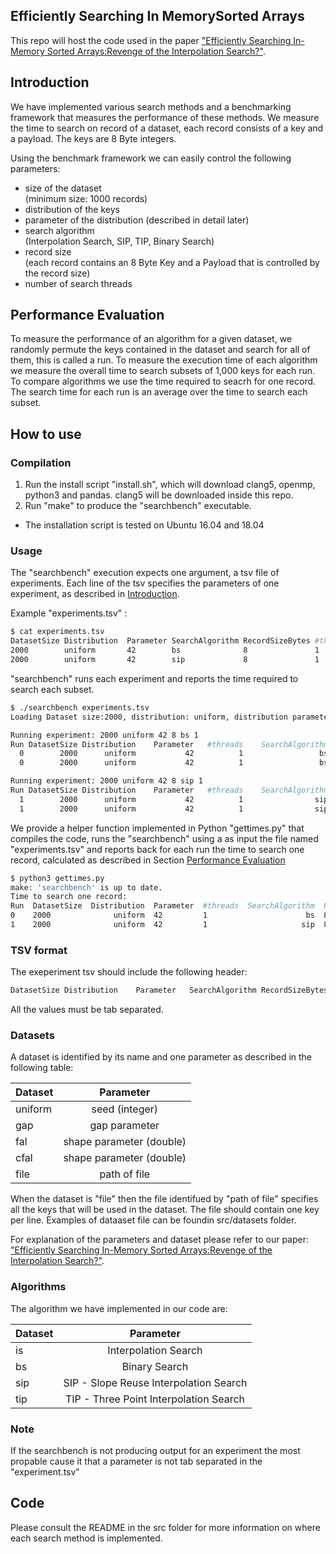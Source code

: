 ## Efficiently Searching In MemorySorted Arrays
This repo will host the code used in the paper 
["Efficiently Searching In-Memory Sorted Arrays:Revenge of the Interpolation 
Search?"](http://pages.cs.wisc.edu/~jignesh/publ/Revenge_of_the_Interpolation_Search.pdf).

## Introduction
We have implemented various search methods and a benchmarking framework that
measures the performance of these methods. We measure the time to search on record of 
a dataset, each record consists of a key and a payload. The keys are 8 Byte integers.

Using the benchmark framework we can easily control the following parameters:
+ size of the dataset  
  (minimum size: 1000 records)
+ distribution of the keys
+ parameter of the distribution (described in detail later)
+ search algorithm  
    (Interpolation Search, SIP, TIP, Binary Search)  
+ record size  
    (each record contains an 8 Byte Key and a Payload that is controlled by the record size)
+ number of search threads

## Performance Evaluation
To measure the performance of an algorithm for a given dataset, we randomly
permute the keys contained in the dataset and search for all of them, this is
called a run.
To measure the execution time of each algorithm we measure the overall time to search
subsets of 1,000 keys for each run. To compare algorithms we use the time required to 
seacrh for one record.  The search time for each run is an average over the time 
to search each subset.

## How to use
### Compilation
1) Run the install script "install.sh", which will download clang5, openmp,
   python3 and pandas. clang5 will be downloaded inside this repo.
2) Run "make" to produce the "searchbench" executable.

+ The installation script is tested on Ubuntu 16.04 and 18.04

### Usage
The "searchbench" execution expects one argument, a tsv file of
experiments. Each line of the tsv specifies the parameters of one experiment,
as described in  [Introduction](#introduction).

Example "experiments.tsv" :
```bash
$ cat experiments.tsv
DatasetSize Distribution  Parameter SearchAlgorithm RecordSizeBytes #threads
2000        uniform       42        bs              8               1
2000        uniform       42        sip             8               1
```
"searchbench" runs each experiment and reports the time required to search each subset.
```bash
$ ./searchbench experiments.tsv
Loading Dataset size:2000, distribution: uniform, distribution parameter: 42

Running experiment: 2000 uniform 42 8 bs 1
Run	DatasetSize	Distribution	Parameter	#threads	SearchAlgorithm	RecordSizeBytes	TimeNS	
  0	       2000	     uniform	       42	       1	             bs	              8	130.34	
  0	       2000	     uniform	       42	       1	             bs	              8	120.16	

Running experiment: 2000 uniform 42 8 sip 1
Run	DatasetSize	Distribution	Parameter	#threads	SearchAlgorithm	RecordSizeBytes	TimeNS	
  1	       2000	     uniform	       42	       1	            sip	              8	 77.27	
  1	       2000	     uniform	       42	       1	            sip	              8	65.243
```

We provide a helper function implemented in Python "gettimes.py" that compiles the code,
runs the "searchbench" using a as input the file named "experiments.tsv" and reports back for each run
the time to search one record, calculated as described in Section [Performance Evaluation](#performance-evaluation)

```bash
$ python3 gettimes.py 
make: 'searchbench' is up to date.
Time to search one record:
Run  DatasetSize  Distribution  Parameter  #threads  SearchAlgorithm  RecordSizeBytes
0    2000              uniform  42         1                      bs  8                  112.695
1    2000              uniform  42         1                     sip  8                   64.251
```


### TSV format
The exeperiment tsv should include the following header:
```bash
DatasetSize	Distribution	Parameter	SearchAlgorithm	RecordSizeBytes	#threads
```
All the values must be tab separated.

### Datasets
A dataset is identified by its name and one parameter as described in the following table:

| Dataset       | Parameter                 |
| ------------- |:-------------:            |
| uniform       | seed (integer)            |
| gap           | gap parameter             |
| fal           | shape parameter (double)  |
| cfal          | shape parameter (double)  |
| file          | path of file              |

When the dataset is "file" then the file identifued by "path of file" specifies all the keys that
will be used in the dataset. The file should contain one key per line. Examples of dataaset file
can be foundin src/datasets folder.

For explanation of the parameters and dataset please refer to our paper: ["Efficiently Searching In-Memory Sorted Arrays:Revenge of the Interpolation 
Search?"](http://pages.cs.wisc.edu/~jignesh/publ/Revenge_of_the_Interpolation_Search.pdf).

### Algorithms

The algorithm we have implemented in our code are:

| Dataset       | Parameter                      |
| ------------- |:-------------:                  |
| is            | Interpolation Search            |
| bs            | Binary Search                    |
| sip           | SIP - Slope Reuse Interpolation Search    |
| tip           | TIP - Three Point Interpolation Search    |


### Note
If the searchbench is not producing output for an experiment the most propable cause it that a parameter is not
tab separated in the "experiment.tsv"

## Code
Please consult the README in the src folder for more information on where each search method is implemented.
